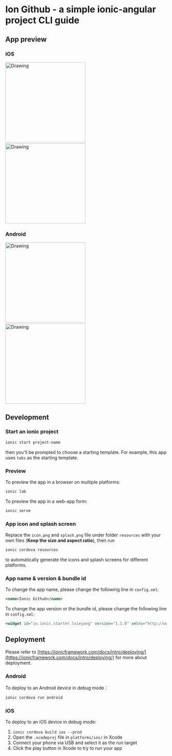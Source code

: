 # Ion Github - a simple ionic-angular project CLI guide

## App preview

### iOS

<img src="preview/ios-1.gif" alt="Drawing" width="250"/> &nbsp;&nbsp;&nbsp;&nbsp;&nbsp;
<img src="preview/ios-2.gif" alt="Drawing" width="250"/>

### Android

<img src="preview/android-1.gif" alt="Drawing" width="250"/> &nbsp;&nbsp;&nbsp;&nbsp;&nbsp;
<img src="preview/android-2.gif" alt="Drawing" width="250"/>

## Development

### Start an ionic project

```sh
ionic start project-name
```

then you'll be prompted to choose a starting template. For example, this app uses `tabs` as the starting template.


### Preview

To preview the app in a browser on multiple platforms:

```sh
ionic lab
```

To preview the app in a web-app form:

```sh
ionic serve
```

### App icon and splash screen

Replace the `icon.png` and `splash.png` file under folder `resources` with your own files (**Keep the size and aspect ratio**), then run

```sh
ionic cordova resources
```

to automatically generate the icons and splash screens for different platforms.

### App name & version & bundle id

To change the app name, please change the following line in `config.xml`:

```xml
<name>Ionic Github</name>
```

To change the app version or the bundle id, please change the following line in `config.xml`:

```xml
<widget id="io.ionic.starter.lxieyang" version="1.1.0" xmlns="http://www.w3.org/ns/widgets" xmlns:cdv="http://cordova.apache.org/ns/1.0">
```

## Deployment

Please refer to [https://ionicframework.com/docs/intro/deploying/](https://ionicframework.com/docs/intro/deploying/) for more about deployment.

### Android

To deploy to an Android device in debug mode：

```sh
ionic cordova run android
```


### iOS

To deploy to an iOS device in debug mode:

1. `ionic cordova build ios --prod`
2. Open the `.xcodeproj` file in `platforms/ios/` in Xcode
3. Connect your phone via USB and select it as the run target
4. Click the play button in Xcode to try to run your app

